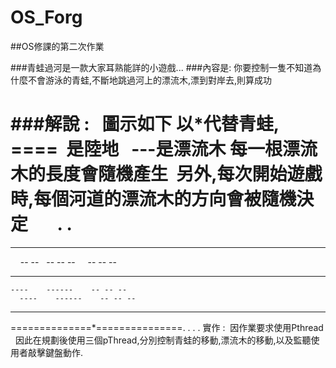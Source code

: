 # OS_Forg
##OS修課的第二次作業

###青蛙過河是一款大家耳熟能詳的小遊戲...
###內容是: 你要控制一隻不知道為什麼不會游泳的青蛙,不斷地跳過河上的漂流木,漂到對岸去,則算成功


###解說 :   圖示如下 以*代替青蛙, ====  是陸地    ---是漂流木 每一根漂流木的長度會隨機產生  另外,每次開始遊戲時,每個河道的漂流木的方向會被隨機決定      
.
.
===============================
   -- --      - -- -- -      - -- -- -
     -- --    -- -- --      -- -- --
  - -- -    - -- -- -    -- -- --
    ----    ------    -- -- --
      ----    ------    -- -- --
 -- --    -- -- --    -- -- --
==============*===============.
.
.
.
實作 :  因作業要求使用Pthread   
因此在規劃後使用三個pThread,分別控制青蛙的移動,漂流木的移動,以及監聽使用者敲擊鍵盤動作.

